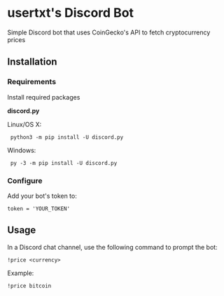 # usertxt's Discord Bot
Simple Discord bot that uses CoinGecko's API to fetch cryptocurrency prices

## Installation
### Requirements

Install required packages

**discord.py**

Linux/OS X:
```
 python3 -m pip install -U discord.py
```
Windows:
```
 py -3 -m pip install -U discord.py
```

### Configure

Add your bot's token to:
```
token = 'YOUR_TOKEN'
```

## Usage
In a Discord chat channel, use the following command to prompt the bot:
```
!price <currency>
```

Example:
```
!price bitcoin
``` 
